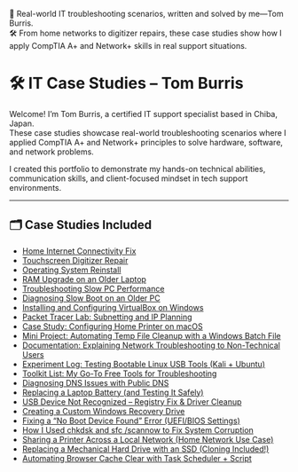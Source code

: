 💼 Real-world IT troubleshooting scenarios, written and solved by me—Tom Burris.  
🛠️ From home networks to digitizer repairs, these case studies show how I apply CompTIA A+ and Network+ skills in real support situations.

# 🛠️ IT Case Studies – Tom Burris

Welcome! I’m Tom Burris, a certified IT support specialist based in Chiba, Japan.  
These case studies showcase real-world troubleshooting scenarios where I applied CompTIA A+ and Network+ principles to solve hardware, software, and network problems.

I created this portfolio to demonstrate my hands-on technical abilities, communication skills, and client-focused mindset in tech support environments.

---

## 🗂️ Case Studies Included

- [Home Internet Connectivity Fix](./internet_fix.md)
- [Touchscreen Digitizer Repair](./touchscreen_digitizer.md)
- [Operating System Reinstall](./os_reinstall.md)
- [RAM Upgrade on an Older Laptop](./ram_upgrade.md)
- [Troubleshooting Slow PC Performance](./slow_pc.md)
- [Diagnosing Slow Boot on an Older PC](./slow_boot_case_study.md)
- [Installing and Configuring VirtualBox on Windows](./virtualbox_install_walkthrough.md)
- [Packet Tracer Lab: Subnetting and IP Planning](./packet_tracer_lab.md)
- [Case Study: Configuring Home Printer on macOS](./printer_case_study.md)
- [Mini Project: Automating Temp File Cleanup with a Windows Batch File](./temp_cleanup_batch_project.md)
- [Documentation: Explaining Network Troubleshooting to Non-Technical Users](./network_troubleshooting_for_nontechs.md)
- [Experiment Log: Testing Bootable Linux USB Tools (Kali + Ubuntu)](./linux_usb_experiment.md)
- [Toolkit List: My Go-To Free Tools for Troubleshooting](./troubleshooting_toolkit_list.md)
- [Diagnosing DNS Issues with Public DNS](./DNS_Issue_Public_DNS_Case_Study.md)
- [Replacing a Laptop Battery (and Testing It Safely)](./Laptop_Battery_Replacement_Case_Study.md)
- [USB Device Not Recognized – Registry Fix & Driver Cleanup](./USB_Device_Not_Recognized_Case_Study.md)
- [Creating a Custom Windows Recovery Drive](./Windows_Recovery_Drive_Case_Study.md)
- [Fixing a “No Boot Device Found” Error (UEFI/BIOS Settings)](./No_Boot_Device_Found_Case_Study.md)
- [How I Used chkdsk and sfc /scannow to Fix System Corruption](./System_File_Corruption_Repair_Case_Study.md)
- [Sharing a Printer Across a Local Network (Home Network Use Case)](./Printer_Sharing_Over_Local_Network_Case_Study.md)
- [Replacing a Mechanical Hard Drive with an SSD (Cloning Included!)](./SSD_Upgrade_with_Cloning_Case_Study.md)
- [Automating Browser Cache Clear with Task Scheduler + Script](./Browser_Cache_Clear_Automation_Case_Study.md)
